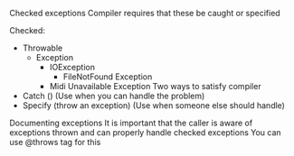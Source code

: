 Checked exceptions
	Compiler requires that these be caught or specified

Checked:
- Throwable
	- Exception
		- IOException
			- FileNotFound Exception
		- Midi Unavailable Exception
Two ways to satisfy compiler
- Catch () (Use when you can handle the problem)
- Specify (throw an exception) (Use when someone else should handle)

Documenting exceptions
	It is important that the caller is aware of exceptions thrown and can properly handle checked exceptions
		You can use @throws tag for this

